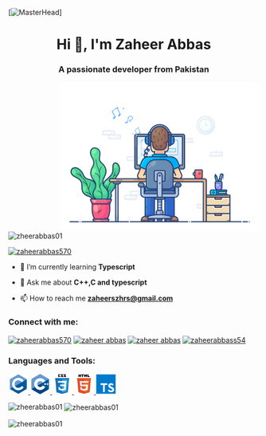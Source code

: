 [![MasterHead](https://res.cloudinary.com/superfolio/image/upload/v1620689979/68747470733a2f2f692e70696e696d672e636f6d2f6f726967696e616c732f63362f33332f63322f63363333633230656465383266306530636564376435373064626533613166332e676966_yjuh2s.gif)]
<h1 align="center">Hi 👋, I'm Zaheer Abbas</h1>
<h3 align="center">A passionate developer from Pakistan</h3>
<img align="right" alt="coding" width="400" src="https://raw.githubusercontent.com/SupianIDz/SupianIDz/main/coding.gif" /> </p>

<p align="left"> <img src="https://komarev.com/ghpvc/?username=zheerabbas01&label=Profile%20views&color=0e75b6&style=flat" alt="zheerabbas01" /> </p>

<p align="left"> <a href="https://twitter.com/zaheerabbas570" target="blank"><img src="https://img.shields.io/twitter/follow/zaheerabbas570?logo=twitter&style=for-the-badge" alt="zaheerabbas570" /></a> </p>

- 🌱 I’m currently learning **Typescript**

- 💬 Ask me about **C++,C and typescript**

- 📫 How to reach me **zaheerszhrs@gmail.com**

<h3 align="left">Connect with me:</h3>
<p align="left">
<a href="https://twitter.com/zaheerabbas570" target="blank"><img align="center" src="https://raw.githubusercontent.com/rahuldkjain/github-profile-readme-generator/master/src/images/icons/Social/twitter.svg" alt="zaheerabbas570" height="30" width="40" /></a>
<a href="https://linkedin.com/in/zaheer abbas" target="blank"><img align="center" src="https://raw.githubusercontent.com/rahuldkjain/github-profile-readme-generator/master/src/images/icons/Social/linked-in-alt.svg" alt="zaheer abbas" height="30" width="40" /></a>
<a href="https://fb.com/zaheer abbas" target="blank"><img align="center" src="https://raw.githubusercontent.com/rahuldkjain/github-profile-readme-generator/master/src/images/icons/Social/facebook.svg" alt="zaheer abbas" height="30" width="40" /></a>
<a href="https://instagram.com/zaheerabbass54" target="blank"><img align="center" src="https://raw.githubusercontent.com/rahuldkjain/github-profile-readme-generator/master/src/images/icons/Social/instagram.svg" alt="zaheerabbass54" height="30" width="40" /></a>
</p>

<h3 align="left">Languages and Tools:</h3>
<p align="left"> <a href="https://www.cprogramming.com/" target="_blank" rel="noreferrer"> <img src="https://raw.githubusercontent.com/devicons/devicon/master/icons/c/c-original.svg" alt="c" width="40" height="40"/> </a> <a href="https://www.w3schools.com/cpp/" target="_blank" rel="noreferrer"> <img src="https://raw.githubusercontent.com/devicons/devicon/master/icons/cplusplus/cplusplus-original.svg" alt="cplusplus" width="40" height="40"/> </a> <a href="https://www.w3schools.com/css/" target="_blank" rel="noreferrer"> <img src="https://raw.githubusercontent.com/devicons/devicon/master/icons/css3/css3-original-wordmark.svg" alt="css3" width="40" height="40"/> </a> <a href="https://www.w3.org/html/" target="_blank" rel="noreferrer"> <img src="https://raw.githubusercontent.com/devicons/devicon/master/icons/html5/html5-original-wordmark.svg" alt="html5" width="40" height="40"/> </a> <a href="https://www.typescriptlang.org/" target="_blank" rel="noreferrer"> <img src="https://raw.githubusercontent.com/devicons/devicon/master/icons/typescript/typescript-original.svg" alt="typescript" width="40" height="40"/> </a> </p>

<p><img align="left" src="https://github-readme-stats.vercel.app/api/top-langs?username=zheerabbas01&show_icons=true&locale=en&layout=compact" alt="zheerabbas01" /></p>

<p>&nbsp;<img align="center" src="https://github-readme-stats.vercel.app/api?username=zheerabbas01&show_icons=true&locale=en" alt="zheerabbas01" /></p>

<p><img align="center" src="https://github-readme-streak-stats.herokuapp.com/?user=zheerabbas01&" alt="zheerabbas01" /></p>
